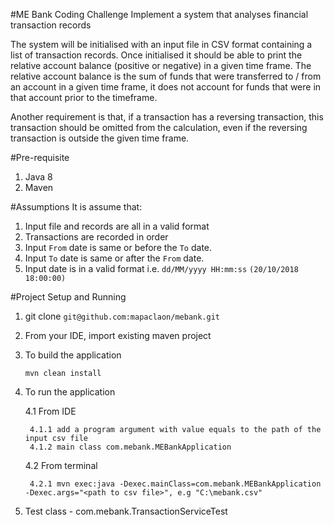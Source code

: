 #ME Bank Coding Challenge
Implement a system that analyses financial transaction records

The system will be initialised with an input file in CSV format containing a list of
transaction records.
Once initialised it should be able to print the relative account balance (positive or
negative) in a given time frame.
The relative account balance is the sum of funds that were transferred to / from an
account in a given time frame, it does not account for funds that were in that account
prior to the timeframe.

Another requirement is that, if a transaction has a reversing transaction, this
transaction should be omitted from the calculation, even if the reversing transaction is
outside the given time frame.

#Pre-requisite
1. Java 8
2. Maven

#Assumptions
It is assume that:
1. Input file and records are all in a valid format
2. Transactions are recorded in order
3. Input `From` date is same or before the `To` date.
4. Input `To` date is same or after the `From` date.
5. Input date is in a valid format i.e. `dd/MM/yyyy HH:mm:ss` `(20/10/2018 18:00:00)`

#Project Setup and Running
1. git clone `git@github.com:mapaclaon/mebank.git`
2. From your IDE, import existing maven project
3. To build the application

    `mvn clean install`
    
4. To run the application 

   4.1 From IDE
   
        4.1.1 add a program argument with value equals to the path of the input csv file
        4.1.2 main class com.mebank.MEBankApplication
   
   4.2 From terminal
   
        4.2.1 mvn exec:java -Dexec.mainClass=com.mebank.MEBankApplication -Dexec.args="<path to csv file>", e.g "C:\mebank.csv"

5. Test class - com.mebank.TransactionServiceTest

